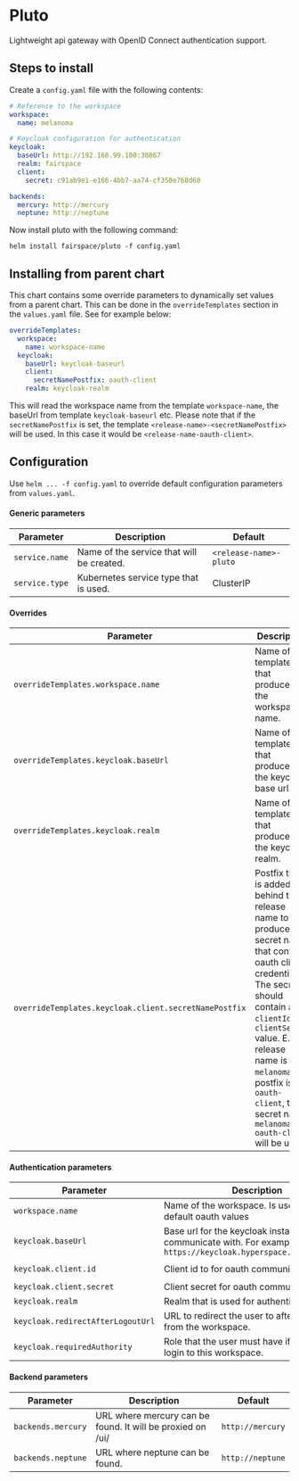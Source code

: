 # Pluto
Lightweight api gateway with OpenID Connect authentication support.

## Steps to install
Create a `config.yaml` file with the following contents:

```yaml
# Reference to the workspace
workspace:
  name: melanoma

# Keycloak configuration for authentication
keycloak:
  baseUrl: http://192.168.99.100:30867
  realm: fairspace
  client:
    secret: c91ab9e1-e166-4bb7-aa74-cf350e768d60

backends:
  mercury: http://mercury
  neptune: http://neptune
```

Now install pluto with the following command:

`helm install fairspace/pluto -f config.yaml`

## Installing from parent chart
This chart contains some override parameters to dynamically set values
from a parent chart. This can be done in the `overrideTemplates`  section in the 
`values.yaml` file. See for example below:

```yaml
overrideTemplates:
  workspace:
    name: workspace-name 
  keycloak:
    baseUrl: keycloak-baseurl
    client:
      secretNamePostfix: oauth-client 
    realm: keycloak-realm
```

This will read the workspace name from the template `workspace-name`, the baseUrl from template `keycloak-baseurl` etc.
Please note that if the `secretNamePostfix` is set, the template `<release-name>-<secretNamePostfix>` will be used. In this case
it would be `<release-name-oauth-client>`.

## Configuration
Use `helm ... -f config.yaml` to override default configuration parameters from `values.yaml`.

#### Generic parameters
| Parameter  | Description  | Default |
|---|---|---|
| `service.name` | Name of the service that will be created. | `<release-name>-pluto` |
| `service.type` | Kubernetes service type that is used. | ClusterIP |

#### Overrides
| Parameter  | Description  | Default |
|---|---|---|
| `overrideTemplates.workspace.name` | Name of the template that produces the workspace name. | |
| `overrideTemplates.keycloak.baseUrl` | Name of the template that produces the keycloak base url. | |
| `overrideTemplates.keycloak.realm` | Name of the template that produces the keycloak realm. | |
| `overrideTemplates.keycloak.client.secretNamePostfix` | Postfix that is added behind the release name to produce the secret name that contains oauth client credentials. The secret should contain a `clientId` and `clientSecret` value. E.g. if release name is `melanoma` and postfix is `oauth-client`, the secret name `melanoma-oauth-client` will be used. | |

#### Authentication parameters
| Parameter  | Description  | Default |
|---|---|---|
| `workspace.name`   | Name of the workspace. Is used for setting default oauth values |  |
| `keycloak.baseUrl` | Base url for the keycloak instance to communicate with. For example: `https://keycloak.hyperspace.fairspace.app` | |
| `keycloak.client.id` | Client id to for oauth communication | `<workspace-name>-pluto` |
| `keycloak.client.secret` | Client secret for oauth communication. | |
| `keycloak.realm` | Realm that is used for authentication | |
| `keycloak.redirectAfterLogoutUrl` | URL to redirect the user to after he logs out from the workspace. | `https://fairspace.com` |
| `keycloak.requiredAuthority` | Role that the user must have if he wants to login to this workspace. | `user-<workspace-name>` |

#### Backend parameters
| Parameter  | Description  | Default |
|---|---|---|
| `backends.mercury` | URL where mercury can be found. It will be proxied on /ui/ | `http://mercury` |
| `backends.neptune` | URL where neptune can be found. | `http://neptune` |
